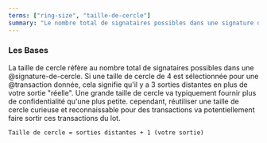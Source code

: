 ```yaml
---
terms: ["ring-size", "taille-de-cercle"]
summary: "Le nombre total de signataires possibles dans une signature de cercle"
---
```


### Les Bases
La taille de cercle réfère au nombre total de signataires possibles dans une @signature-de-cercle. Si une taille de cercle de 4 est sélectionnée pour une @transaction donnée, cela signifie qu'il y a 3 sorties distantes en plus de votre sortie "réelle". Une grande taille de cercle va typiquement fournir plus de confidentialité qu'une plus petite. cependant, réutiliser une taille de cercle curieuse et reconnaissable pour des transactions va potentiellement faire sortir ces transactions du lot.

`Taille de cercle = sorties distantes + 1 (votre sortie)`